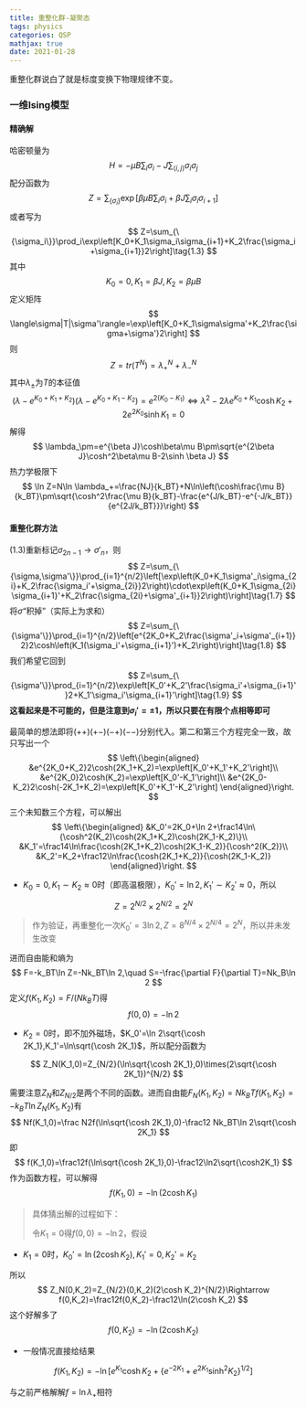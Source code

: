 ```yaml
---
title: 重整化群-凝聚态
tags: physics
categories: QSP
mathjax: true
date: 2021-01-28
---
```


重整化群说白了就是标度变换下物理规律不变。

<!--more-->

### 一维Ising模型

#### 精确解

哈密顿量为
$$
H=-\mu B\sum_i\sigma_i-J\sum_{\langle i,j\rangle}\sigma_i\sigma_j\tag{1.1}
$$
配分函数为
$$
Z=\sum_{\{\sigma_i\}}\exp[\beta\mu B\sum_i\sigma_i+\beta J\sum_i\sigma_i\sigma_{i+1}]\tag{1.2}
$$
或者写为
$$
Z=\sum_{\{\sigma_i\}}\prod_i\exp\left[K_0+K_1\sigma_i\sigma_{i+1}+K_2\frac{\sigma_i+\sigma_{i+1}}2\right]\tag{1.3}
$$
其中
$$
K_0=0,K_1=\beta J,K_2=\beta\mu B\tag{1.4}
$$
定义矩阵
$$
\langle\sigma|T|\sigma'\rangle=\exp\left[K_0+K_1\sigma\sigma'+K_2\frac{\sigma+\sigma'}2\right]
$$
则
$$
Z=tr\left(T^N\right)=\lambda_+^N+\lambda_-^N\tag{1.5}
$$
其中$\lambda_\pm$为$T$的本征值
$$
(\lambda-e^{K_0+K_1+K_2})(\lambda-e^{K_0+K_1-K_2})=e^{2(K_0-K_1)}\Leftrightarrow \lambda^2-2\lambda e^{K_0+K_1}\cosh K_2+2e^{2K_0}\sinh K_1=0
$$
解得
$$
\lambda_\pm=e^{\beta J}\cosh\beta\mu B\pm\sqrt{e^{2\beta J}\cosh^2\beta\mu B-2\sinh \beta J}
$$
热力学极限下
$$
\ln Z=N\ln \lambda_+=\frac{NJ}{k_BT}+N\ln\left(\cosh\frac{\mu B}{k_BT}\pm\sqrt{\cosh^2\frac{\mu B}{k_BT}-\frac{e^{J/k_BT}-e^{-J/k_BT}}{e^{2J/k_BT}}}\right)
$$

#### 重整化群方法

(1.3)重新标记$\sigma_{2n-1}\rightarrow\sigma'_{n}$，则
$$
Z=\sum_{\{\sigma,\sigma'\}}\prod_{i=1}^{n/2}\left[\exp\left(K_0+K_1\sigma'_i\sigma_{2i}+K_2\frac{\sigma_i'+\sigma_{2i}}2\right)\cdot\exp\left(K_0+K_1\sigma_{2i}\sigma_{i+1}'+K_2\frac{\sigma_{2i}+\sigma'_{i+1}}2\right)\right]\tag{1.7}
$$
将$\sigma$“积掉”（实际上为求和）
$$
Z=\sum_{\{\sigma'\}}\prod_{i=1}^{n/2}\left[e^{2K_0+K_2\frac{\sigma'_i+\sigma'_{i+1}}2}2\cosh\left(K_1(\sigma_i'+\sigma_{i+1}')+K_2\right)\right]\tag{1.8}
$$
我们希望它回到
$$
Z=\sum_{\{\sigma'\}}\prod_{i=1}^{n/2}\exp\left[K_0'+K_2'\frac{\sigma_i'+\sigma_{i+1}'}2+K_1'\sigma_i'\sigma_{i+1}'\right]\tag{1.9}
$$
**这看起来是不可能的，但是注意到$\sigma_i'=\pm1$，所以只要在有限个点相等即可**

最简单的想法即将$(++)(+-)(-+)(--)$分别代入。第二和第三个方程完全一致，故只写出一个
$$
\left\{\begin{aligned}
&e^{2K_0+K_2}2\cosh(2K_1+K_2)=\exp\left[K_0'+K_1'+K_2'\right]\\
&e^{2K_0}2\cosh(K_2)=\exp\left[K_0'-K_1'\right]\\
&e^{2K_0-K_2}2\cosh(-2K_1+K_2)=\exp\left[K_0'+K_1'-K_2'\right]
\end{aligned}\right.
$$
三个未知数三个方程，可以解出
$$
\left\{\begin{aligned}
&K_0'=2K_0+\ln 2+\frac14\ln\{\cosh^2(K_2)\cosh(2K_1+K_2)\cosh(2K_1-K_2)\}\\
&K_1'=\frac14\ln\frac{\cosh(2K_1+K_2)\cosh(2K_1-K_2)}{\cosh^2(K_2)}\\
&K_2'=K_2+\frac12\ln\frac{\cosh(2K_1+K_2)}{\cosh(2K_1-K_2)}
\end{aligned}\right.
$$

- $K_0=0,K_1\sim K_2\approx0$时（即高温极限），$K_0'=\ln 2,K_1'\sim K_2'\approx0$，所以

$$
Z=2^{N/2}\times 2^{N/2}=2^N
$$

> 作为验证，再重整化一次$K_0'=3\ln2,Z=8^{N/4}\times 2^{N/4}=2^N$，所以并未发生改变

进而自由能和熵为
$$
F=-k_BT\ln Z=-Nk_BT\ln 2,\quad S=-\frac{\partial F}{\partial T}=Nk_B\ln 2
$$
定义$f(K_1,K_2)=F/(Nk_BT)$得
$$
f(0,0)=-\ln2
$$

- $K_2=0$时，即不加外磁场，$K_0'=\ln 2\sqrt{\cosh 2K_1},K_1'=\ln\sqrt{\cosh 2K_1}$，所以配分函数为

$$
Z_N(K_1,0)=Z_{N/2}(\ln\sqrt{\cosh 2K_1},0)\times(2\sqrt{\cosh 2K_1})^{N/2}
$$

需要注意$Z_N$和$Z_{N/2}$是两个不同的函数。进而自由能$F_N(K_1,K_2)=Nk_BTf(K_1,K_2)=-k_BT\ln Z_N(K_1,K_2)$有
$$
Nf(K_1,0)=\frac N2f(\ln\sqrt{\cosh 2K_1},0)-\frac12 Nk_BT\ln 2\sqrt{\cosh 2K_1}
$$
即
$$
f(K_1,0)=\frac12f(\ln\sqrt{\cosh 2K_1},0)-\frac12\ln2\sqrt{\cosh2K_1}
$$
作为函数方程，可以解得
$$
f(K_1,0)=-\ln(2\cosh K_1)
$$

> 具体猜出解的过程如下：
>
> 令$K_1=0$得$f(0,0)=-\ln2$，假设

- $K_1=0$时，$K_0'=\ln(2\cosh K_2),K_1'=0,K_2'=K_2$

所以
$$
Z_N(0,K_2)=Z_{N/2}(0,K_2)(2\cosh K_2)^{N/2}\Rightarrow f(0,K_2)=\frac12f(0,K_2)-\frac12\ln(2\cosh K_2)
$$
这个好解多了
$$
f(0,K_2)=-\ln(2\cosh K_2)
$$

- 一般情况直接给结果

$$
f(K_1,K_2)=-\ln\left[e^{K_1}\cosh K_2+\left\{e^{-2K_1}+e^{2K_1}\sinh^2K_2\right\}^{1/2}\right]
$$

与之前严格解解$f=\ln\lambda_+$相符
